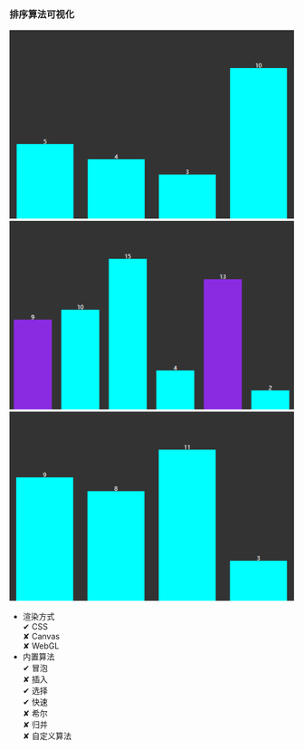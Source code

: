 ### 排序算法可视化
![冒泡排序](/images/GIF.gif)
![快速排序](/images/quick.gif)
![选择排序](/images/select.gif)
- 渲染方式  
 ✔ CSS  
 ✘ Canvas  
 ✘ WebGL
- 内置算法  
 ✔ 冒泡  
 ✘ 插入  
 ✔ 选择  
 ✔ 快速  
 ✘ 希尔  
 ✘ 归并  
 ✘ 自定义算法  

